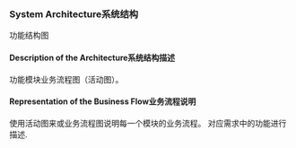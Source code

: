 ### System Architecture系统结构
功能结构图
#### Description of the Architecture系统结构描述

功能模块业务流程图（活动图）。

#### Representation of the Business Flow业务流程说明
使用活动图来或业务流程图说明每一个模块的业务流程。 
对应需求中的功能进行描述.

